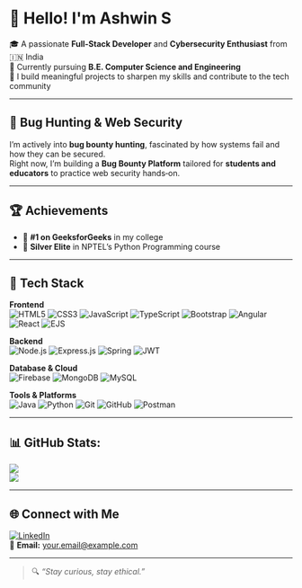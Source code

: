 # 👋 Hello! I'm Ashwin S

🎓 A passionate **Full-Stack Developer** and **Cybersecurity Enthusiast** from 🇮🇳 India  
🎯 Currently pursuing **B.E. Computer Science and Engineering**  
🚀 I build meaningful projects to sharpen my skills and contribute to the tech community

---

## 🔐 Bug Hunting & Web Security

I’m actively into **bug bounty hunting**, fascinated by how systems fail and how they can be secured.  
Right now, I’m building a **Bug Bounty Platform** tailored for **students and educators** to practice web security hands‑on.

---

## 🏆 Achievements

- 🥇 **#1 on GeeksforGeeks** in my college  
- 🥈 **Silver Elite** in NPTEL’s Python Programming course

---

## 💼 Tech Stack

**Frontend**  
![HTML5](https://img.shields.io/badge/-HTML5-E34F26?style=flat&logo=html5)
![CSS3](https://img.shields.io/badge/-CSS3-1572B6?style=flat&logo=css3)
![JavaScript](https://img.shields.io/badge/-JavaScript-F7DF1E?style=flat&logo=javascript)
![TypeScript](https://img.shields.io/badge/-TypeScript-3178C6?style=flat&logo=typescript)
![Bootstrap](https://img.shields.io/badge/-Bootstrap-563D7C?style=flat&logo=bootstrap)
![Angular](https://img.shields.io/badge/-Angular-DD0031?style=flat&logo=angular)
![React](https://img.shields.io/badge/-React-61DAFB?style=flat&logo=react)
![EJS](https://img.shields.io/badge/-EJS-3178C6?style=flat)

**Backend**  
![Node.js](https://img.shields.io/badge/-Node.js-339933?style=flat&logo=node.js)
![Express.js](https://img.shields.io/badge/-Express.js-000000?style=flat&logo=express)
![Spring](https://img.shields.io/badge/-Spring-6DB33F?style=flat&logo=spring)
![JWT](https://img.shields.io/badge/-JWT-000000?style=flat&logo=jsonwebtokens)

**Database & Cloud**  
![Firebase](https://img.shields.io/badge/-Firebase-FFCA28?style=flat&logo=firebase)
![MongoDB](https://img.shields.io/badge/-MongoDB-47A248?style=flat&logo=mongodb)
![MySQL](https://img.shields.io/badge/-MySQL-4479A1?style=flat&logo=mysql)

**Tools & Platforms**  
![Java](https://img.shields.io/badge/-Java-007396?style=flat&logo=java)
![Python](https://img.shields.io/badge/-Python-3776AB?style=flat&logo=python)
![Git](https://img.shields.io/badge/-Git-F05032?style=flat&logo=git)
![GitHub](https://img.shields.io/badge/-GitHub-181717?style=flat&logo=github)
![Postman](https://img.shields.io/badge/-Postman-FF6C37?style=flat&logo=postman)

---

## 📊 GitHub Stats:

![](https://nirzak-streak-stats.vercel.app/?user=Ashwin-22082004&theme=dark&hide_border=true)<br/>
![](https://github-readme-stats.vercel.app/api/top-langs/?username=Ashwin-22082004&theme=dark&hide_border=true&include_all_commits=true&count_private=true&layout=compact)

---

## 🌐 Connect with Me

[![LinkedIn](https://img.shields.io/badge/-LinkedIn-blue?style=flat&logo=linkedin)](https://www.linkedin.com/in/your-linkedin-url)  
📧 **Email:** your.email@example.com

---

> 🔍 _“Stay curious, stay ethical.”_
